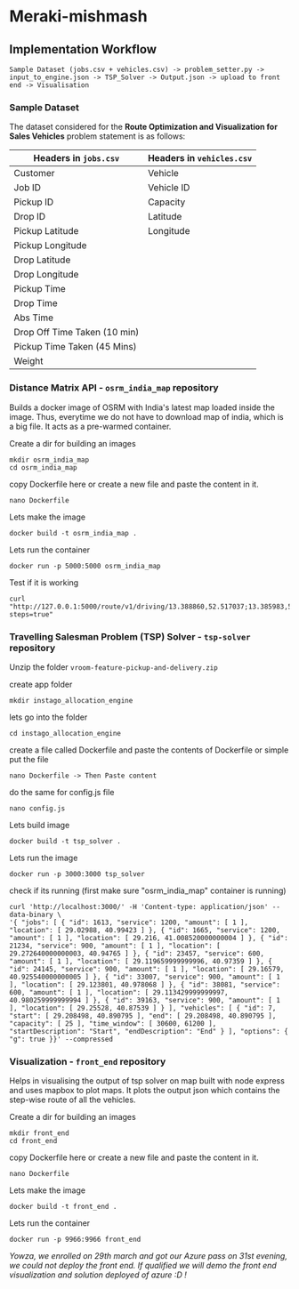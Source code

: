 # Meraki-mishmash

## Implementation Workflow
```
Sample Dataset (jobs.csv + vehicles.csv) -> problem_setter.py -> input_to_engine.json -> TSP_Solver -> Output.json -> upload to front end -> Visualisation
```

### Sample Dataset
The dataset considered for the **Route Optimization and Visualization for Sales Vehicles** problem statement is as follows:

| Headers in `jobs.csv`  | Headers in `vehicles.csv` |
| ------------- | ------------- |
| Customer  | Vehicle  |
| Job ID  | Vehicle ID  |
| Pickup ID  | Capacity  |
| Drop ID  | Latitude  |
| Pickup Latitude  | Longitude  |
| Pickup Longitude  |   |
| Drop Latitude  |   |
| Drop Longitude  |   |
| Pickup Time  |   |
| Drop Time  |   |
| Abs Time  |   |
| Drop Off Time Taken (10 min)  |   |
| Pickup Time Taken (45 Mins)  |   |
| Weight  |   |

### Distance Matrix API - `osrm_india_map` repository
Builds a docker image of OSRM with India's latest map loaded inside the image. Thus, everytime we do not have to download map of india, which is a big file. It acts as a pre-warmed container.

Create a dir for building an images
```
mkdir osrm_india_map
cd osrm_india_map
```

copy Dockerfile here or create a new file and paste the content in it.
```
nano Dockerfile 
```

Lets make the image
```
docker build -t osrm_india_map .
```

Lets run the container
```
docker run -p 5000:5000 osrm_india_map
```

Test if it is working
```
curl "http://127.0.0.1:5000/route/v1/driving/13.388860,52.517037;13.385983,52.496891?steps=true"
```

### Travelling Salesman Problem (TSP) Solver - `tsp-solver` repository
Unzip the folder `vroom-feature-pickup-and-delivery.zip`

create app folder
```
mkdir instago_allocation_engine 
```

lets go into the folder
```
cd instago_allocation_engine 
```

create a file called Dockerfile and paste the contents of Dockerfile or simple put the file
```
nano Dockerfile -> Then Paste content
```

do the same for config.js file
```
nano config.js 
```

Lets build image
```
docker build -t tsp_solver .
```

Lets run the image
```
docker run -p 3000:3000 tsp_solver
```

check if its running (first make sure "osrm_india_map" container is running)
```
curl 'http://localhost:3000/' -H 'Content-type: application/json' --data-binary \
'{ "jobs": [ { "id": 1613, "service": 1200, "amount": [ 1 ], "location": [ 29.02988, 40.99423 ] }, { "id": 1665, "service": 1200, "amount": [ 1 ], "location": [ 29.216, 41.008520000000004 ] }, { "id": 21234, "service": 900, "amount": [ 1 ], "location": [ 29.272640000000003, 40.94765 ] }, { "id": 23457, "service": 600, "amount": [ 1 ], "location": [ 29.119659999999996, 40.97359 ] }, { "id": 24145, "service": 900, "amount": [ 1 ], "location": [ 29.16579, 40.925540000000005 ] }, { "id": 33007, "service": 900, "amount": [ 1 ], "location": [ 29.123801, 40.978068 ] }, { "id": 38081, "service": 600, "amount": [ 1 ], "location": [ 29.113429999999997, 40.980259999999994 ] }, { "id": 39163, "service": 900, "amount": [ 1 ], "location": [ 29.25528, 40.87539 ] } ], "vehicles": [ { "id": 7, "start": [ 29.208498, 40.890795 ], "end": [ 29.208498, 40.890795 ], "capacity": [ 25 ], "time_window": [ 30600, 61200 ], "startDescription": "Start", "endDescription": "End" } ], "options": { "g": true }}' --compressed
```

### Visualization - `front_end` repository
Helps in visualising the output of tsp solver on map built with node express and uses mapbox to plot maps. It plots the output json which contains the step-wise route of all the vehicles.

Create a dir for building an images
```
mkdir front_end
cd front_end
```

copy Dockerfile here or create a new file and paste the content in it.
```
nano Dockerfile 
```

Lets make the image
```
docker build -t front_end .
```

Lets run the container
```
docker run -p 9966:9966 front_end
```


*Yowza, we enrolled on 29th march and got our Azure pass on 31st evening, we could not deploy the front end. If qualified we will demo the front end visualization and solution deployed of azure :D !*


